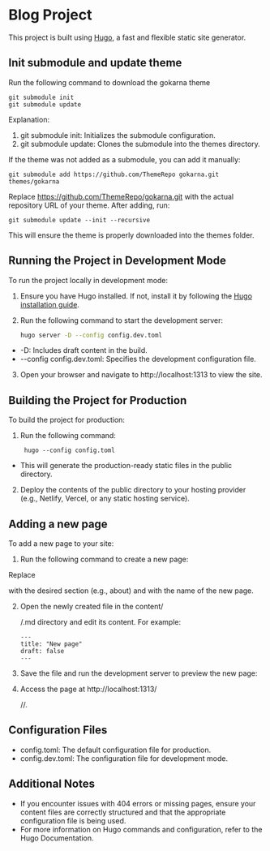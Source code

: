 # Blog Project

This project is built using [Hugo](https://gohugo.io/), a fast and flexible static site generator.

## Init submodule and update theme

Run the following command to download the gokarna theme

    git submodule init
    git submodule update

Explanation:
1. git submodule init: Initializes the submodule configuration.
2. git submodule update: Clones the submodule into the themes directory.

If the theme was not added as a submodule, you can add it manually:

    git submodule add https://github.com/ThemeRepo gokarna.git themes/gokarna

Replace https://github.com/ThemeRepo/gokarna.git with the actual repository URL of your theme. After adding, run:

    git submodule update --init --recursive

This will ensure the theme is properly downloaded into the themes folder.

## Running the Project in Development Mode

To run the project locally in development mode:

1. Ensure you have Hugo installed. If not, install it by following the [Hugo installation guide](https://gohugo.io/getting-started/installing/).
2. Run the following command to start the development server:

   ```bash
   hugo server -D --config config.dev.toml
   ````

- -D: Includes draft content in the build.
- --config config.dev.toml: Specifies the development configuration file.

3. Open your browser and navigate to http://localhost:1313 to view the site.

## Building the Project for Production
To build the project for production:

1. Run the following command:

        hugo --config config.toml

- This will generate the production-ready static files in the public directory.

2. Deploy the contents of the public directory to your hosting provider (e.g., Netlify, Vercel, or any static hosting service).

## Adding a new page

To add a new page to your site:

1. Run the following command to create a new page:

Replace <section> with the desired section (e.g., about) and <page-name> with the name of the new page.

2. Open the newly created file in the content/<section>/<page-name>.md directory and edit its content. For example:

       ---
       title: "New page"
       draft: false
       ---

3. Save the file and run the development server to preview the new page:
4. Access the page at http://localhost:1313/<section>/<page-name>/.

## Configuration Files

- config.toml: The default configuration file for production.
- config.dev.toml: The configuration file for development mode.

## Additional Notes

- If you encounter issues with 404 errors or missing pages, ensure your content files are correctly structured and that the appropriate configuration file is being used.
- For more information on Hugo commands and configuration, refer to the Hugo Documentation.